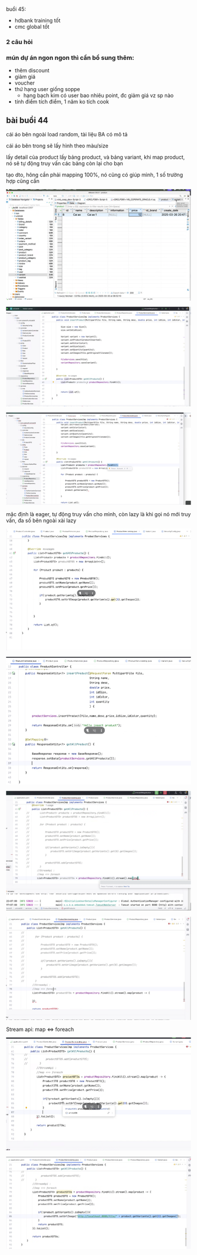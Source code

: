 buổi 45:


- hdbank training tốt
- cmc global tốt

### 2 câu hỏi



### mún dự án ngon ngon thì cần bổ sung thêm:
- thêm discount
- giảm giá 
- voucher
- thứ hạng user giống soppe
  - hạng bạch kim có user bao nhiêu point, đc giảm giá vz sp nào
- tính điểm tích điểm, 1 năm ko tích cook

## bài buổi 44

cái áo bên ngoài load random, tài liệu BA có mô tả 

cái áo bên trong sẽ lấy hình theo màu/size

lấy detail của product lấy bảng product, và bảng variant, khi map product, nó sẽ tự động truy vấn các bảng còn lại cho bạn

tạo dto, hông cần phải mapping 100%, nó cũng có giúp mình, 1 số trường hợp cũng cần

![alt text](image.png)

![alt text](image-1.png)

![alt text](image-2.png)

mặc định là  eager, tự động truy vấn cho mình, còn lazy là khi gọi nó mới truy vấn, đa số bên ngoài xài lazy 

![alt text](image-3.png)

![alt text](image-4.png)


![alt text](image-5.png)

![alt text](image-6.png)

Stream api: 
map <=> foreach

![alt text](image-7.png)

![alt text](image-8.png)